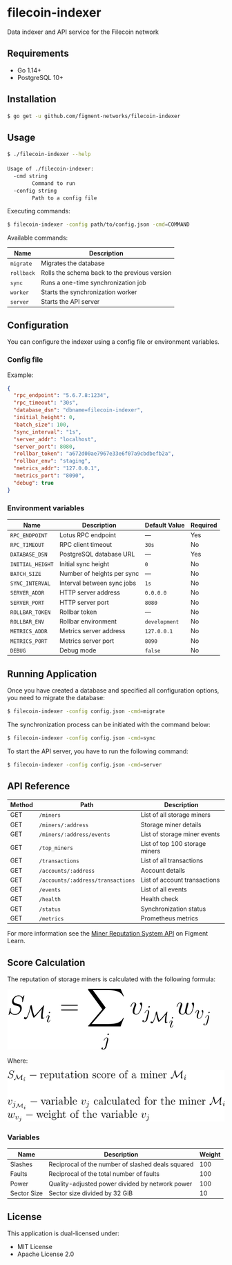 # filecoin-indexer

Data indexer and API service for the Filecoin network

## Requirements

- Go 1.14+
- PostgreSQL 10+

## Installation

```bash
$ go get -u github.com/figment-networks/filecoin-indexer
```

## Usage

```bash
$ ./filecoin-indexer --help

Usage of ./filecoin-indexer:
  -cmd string
    	Command to run
  -config string
    	Path to a config file
```

Executing commands:

```bash
$ filecoin-indexer -config path/to/config.json -cmd=COMMAND
```

Available commands:

| Name       | Description                                   |
|------------|-----------------------------------------------|
| `migrate`  | Migrates the database                         |
| `rollback` | Rolls the schema back to the previous version |
| `sync`     | Runs a one-time synchronization job           |
| `worker`   | Starts the synchronization worker             |
| `server`   | Starts the API server                         |

## Configuration

You can configure the indexer using a config file or environment variables.

### Config file

Example:

```json
{
  "rpc_endpoint": "5.6.7.8:1234",
  "rpc_timeout": "30s",
  "database_dsn": "dbname=filecoin-indexer",
  "initial_height": 0,
  "batch_size": 100,
  "sync_interval": "1s",
  "server_addr": "localhost",
  "server_port": 8080,
  "rollbar_token": "a672d00ae7967e33e6f07a9cbdbefb2a",
  "rollbar_env": "staging",
  "metrics_addr": "127.0.0.1",
  "metrics_port": "8090",
  "debug": true
}
```

### Environment variables

| Name                  | Description                | Default Value | Required |
|-----------------------|----------------------------|---------------|----------|
| `RPC_ENDPOINT`        | Lotus RPC endpoint         | —             | Yes      |
| `RPC_TIMEOUT`         | RPC client timeout         | `30s`         | No       |
| `DATABASE_DSN`        | PostgreSQL database URL    | —             | Yes      |
| `INITIAL_HEIGHT`      | Initial sync height        | `0`           | No       |
| `BATCH_SIZE`          | Number of heights per sync | —             | No       |
| `SYNC_INTERVAL`       | Interval between sync jobs | `1s`          | No       |
| `SERVER_ADDR`         | HTTP server address        | `0.0.0.0`     | No       |
| `SERVER_PORT`         | HTTP server port           | `8080`        | No       |
| `ROLLBAR_TOKEN`       | Rollbar token              | —             | No       |
| `ROLLBAR_ENV`         | Rollbar environment        | `development` | No       |
| `METRICS_ADDR`        | Metrics server address     | `127.0.0.1`   | No       |
| `METRICS_PORT`        | Metrics server port        | `8090`        | No       |
| `DEBUG`               | Debug mode                 | `false`       | No       |

## Running Application

Once you have created a database and specified all configuration options, you need to migrate the database:

```bash
$ filecoin-indexer -config config.json -cmd=migrate
```

The synchronization process can be initiated with the command below:

```bash
$ filecoin-indexer -config config.json -cmd=sync
```

To start the API server, you have to run the following command:

```bash
$ filecoin-indexer -config config.json -cmd=server
```

## API Reference

| Method | Path                              | Description                    |
|--------|-----------------------------------|--------------------------------|
| GET    | `/miners`                         | List of all storage miners     |
| GET    | `/miners/:address`                | Storage miner details          |
| GET    | `/miners/:address/events`         | List of storage miner events   |
| GET    | `/top_miners`                     | List of top 100 storage miners |
| GET    | `/transactions`                   | List of all transactions       |
| GET    | `/accounts/:address`              | Account details                |
| GET    | `/accounts/:address/transactions` | List of account transactions   |
| GET    | `/events`                         | List of all events             |
| GET    | `/health`                         | Health check                   |
| GET    | `/status`                         | Synchronization status         |
| GET    | `/metrics`                        | Prometheus metrics             |

For more information see the [Miner Reputation System API](https://learn.figment.io/network-documentation/filecoin/rpc-and-rest-api/miner-reputation-system-api) on Figment Learn.

## Score Calculation

The reputation of storage miners is calculated with the following formula:

![Score formula](assets/score-formula.svg)

Where:

![Symbol description](assets/symbol-description.svg)

### Variables

| Name        | Description                                       | Weight |
|-------------|---------------------------------------------------|--------|
| Slashes     | Reciprocal of the number of slashed deals squared | 100    |
| Faults      | Reciprocal of the total number of faults          | 100    |
| Power       | Quality-adjusted power divided by network power   | 100    |
| Sector Size | Sector size divided by 32 GiB                     | 10     |

## License

This application is dual-licensed under:

- MIT License
- Apache License 2.0
